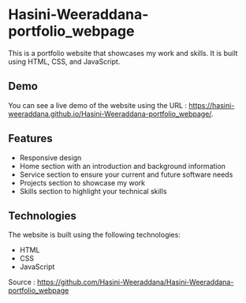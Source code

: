# Hasini-Weeraddana-portfolio_webpage

This is a portfolio website that showcases my work and skills. It is built using HTML, CSS, and JavaScript.

## Demo
You can see a live demo of the website using the URL : https://hasini-weeraddana.github.io/Hasini-Weeraddana-portfolio_webpage/.

## Features
- Responsive design
- Home section with an introduction and background information
- Service section to ensure your current and future software needs
- Projects section to showcase my work
- Skills section to highlight your technical skills

## Technologies
The website is built using the following technologies:
  - HTML
  - CSS
  - JavaScript

Source : https://github.com/Hasini-Weeraddana/Hasini-Weeraddana-portfolio_webpage

